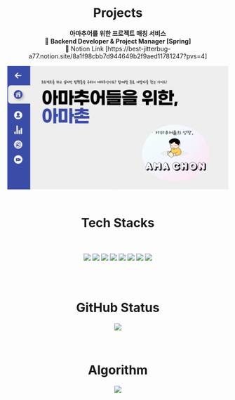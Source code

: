 
<h1 align="center">Projects</h1>
<p align="center"> <b>아마추어를 위한 프로젝트 매칭 서비스</b> </br> 
🤚 <b> Backend Developer & Project Manager [Spring] </b> </br>
📃 Notion Link [https://best-jitterbug-a77.notion.site/8a1f98cbb7d944649b2f9aed11781247?pvs=4] </p>

![Amachon](./아마촌.PNG)
</br></br>

<h1 align="center"> Tech Stacks</h1>
<p align="center">
</br></br>
<img src="https://img.shields.io/badge/Python-0040FF?style=flat-square&logo=Python&logoColor=white"/>
<img src="https://img.shields.io/badge/Java-8A4B08?style=flat-square&logo=Java&logoColor=white"/>
<img src="https://img.shields.io/badge/Spring-04B404?style=flat-square&logo=Spring&logoColor=white"/>
<img src="https://img.shields.io/badge/AWS EC2-FF9900?style=flat-square&logo=Amazon EC2&logoColor=white"/>
<img src="https://img.shields.io/badge/MySQL-4479A1?style=flat-square&logo=MySQL&logoColor=white"/>
<img src="https://img.shields.io/badge/Postman-FF6C37?style=flat-square&logo=Postman&logoColor=white"/>
<img src="https://img.shields.io/badge/Swagger-85EA2D?style=flat-square&logo=Swagger&logoColor=white"/>
<img src="https://img.shields.io/badge/Notion-000000?style=flat-square&logo=Notion&logoColor=white"/>

</br></br>

<h1 align="center">GitHub Status</h1>

<p align="center">
<img src="https://github-readme-stats.vercel.app/api?username=dlwjddn123&theme=blue-green"/>
</p>
</br>

<h1 align="center">Algorithm</h1>
<p align="center">
<img src="http://mazassumnida.wtf/api/v2/generate_badge?boj=acg6138"/>
</p>
</br>




